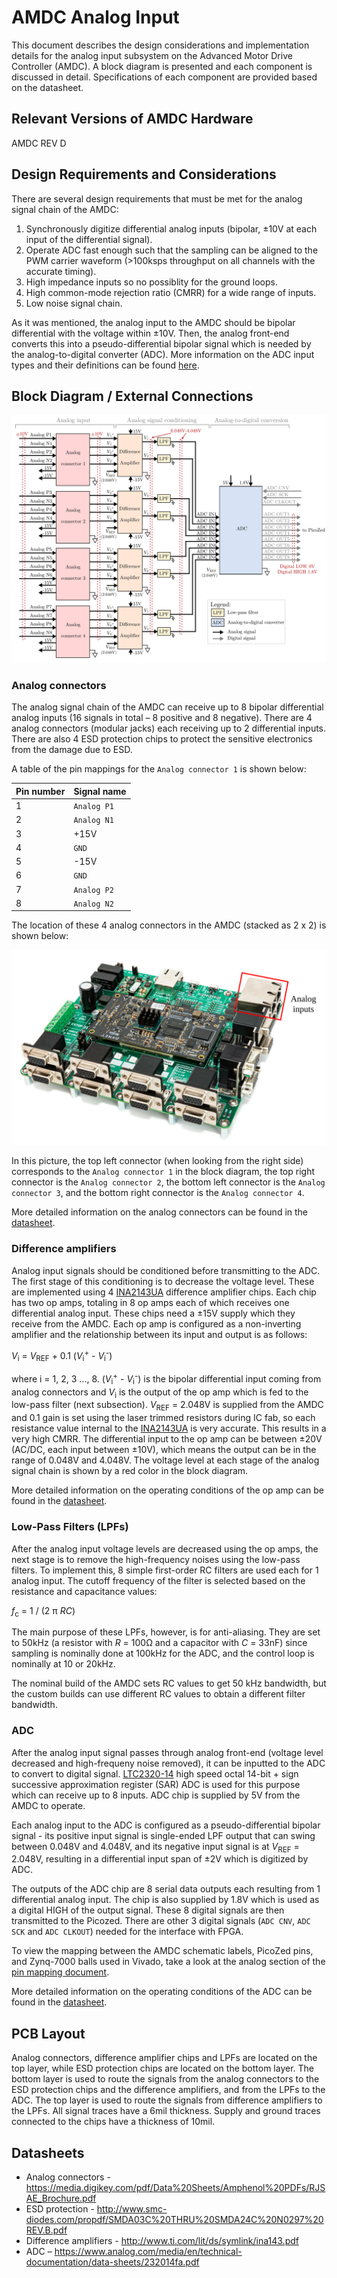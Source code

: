 # AMDC Analog Input

This document describes the design considerations and implementation details for the analog input subsystem on the Advanced Motor Drive Controller (AMDC). A block diagram is presented and each component is discussed in detail. Specifications of each component are provided based on the datasheet.

## Relevant Versions of AMDC Hardware

AMDC REV D

## Design Requirements and Considerations

There are several design requirements that must be met for the analog signal chain of the AMDC:

1. Synchronously digitize differential analog inputs (bipolar, ±10V at each input of the differential signal).
2. Operate ADC fast enough such that the sampling can be aligned to the PWM carrier waveform (>100ksps throughput on all channels with the accurate timing).
3. High impedance inputs so no possiblity for the ground loops.
4. High common-mode rejection ratio (CMRR) for a wide range of inputs.
5. Low noise signal chain.

As it was mentioned, the analog input to the AMDC should be bipolar differential with the voltage within ±10V. Then, the analog front-end converts this into a pseudo-differential bipolar signal which is needed by the analog-to-digital converter (ADC). More information on the ADC input types and their definitions can be found [here](https://www.analog.com/media/en/technical-documentation/product-selector-card/2PB_sarinputtypesfb.pdf).

## Block Diagram / External Connections

<img src="images/amdc-analog.svg" />

### Analog connectors
The analog signal chain of the AMDC can receive up to 8 bipolar differential analog inputs (16 signals in total – 8 positive and 8 negative). There are 4 analog connectors (modular jacks) each receiving up to 2 differential inputs. There are also 4 ESD protection chips to protect the sensitive electronics from the damage due to ESD.

A table of the pin mappings for the `Analog connector 1` is shown below:

| Pin number | Signal name |
|------------|--------|
| 1 | `Analog P1` |
| 2 | `Analog N1` |
| 3 | +15V |
| 4 | `GND` |
| 5 | -15V |
| 6 | `GND` |
| 7 | `Analog P2` |
| 8 | `Analog N2` |

The location of these 4 analog connectors in the AMDC (stacked as 2 x 2) is shown below:

<img src="images/amdc-analog-input-highlighted.svg" />

In this picture, the top left connector (when looking from the right side) corresponds to the `Analog connector 1` in the block diagram, the top right connector is the `Analog connector 2`, the bottom left connector is the `Analog connector 3`, and the bottom right connector is the `Analog connector 4`.

More detailed information on the analog connectors can be found in the [datasheet](https://media.digikey.com/pdf/Data%20Sheets/Amphenol%20PDFs/RJSAE_Brochure.pdf).

### Difference amplifiers
Analog input signals should be conditioned before transmitting to the ADC. The first stage of this conditioning is to decrease the voltage level. These are implemented using 4 [INA2143UA](http://www.ti.com/lit/ds/symlink/ina143.pdf) difference amplifier chips. Each chip has two op amps, totaling in 8 op amps each of which receives one differential analog input. These chips need a ±15V supply which they receive from the AMDC. Each op amp is configured as a non-inverting amplifier and the relationship between its input and output is as follows:


_V_<sub>i</sub> = _V_<sub>REF</sub>  + 0.1 (_V_<sub>i</sub><sup>+</sup> - _V_<sub>i</sub><sup>-</sup>)

where i = 1, 2, 3 ..., 8. (_V_<sub>i</sub><sup>+</sup> - _V_<sub>i</sub><sup>-</sup>) is the bipolar differential input coming from analog connectors and _V_<sub>i</sub> is the output of the op amp which is fed to the low-pass filter (next subsection). _V_<sub>REF</sub> = 2.048V is supplied from the AMDC and 0.1 gain is set using the laser trimmed resistors during IC fab, so each resistance value internal to the [INA2143UA](http://www.ti.com/lit/ds/symlink/ina143.pdf) is very accurate. This results in a very high CMRR. The differential input to the op amp can be between ±20V (AC/DC, each input between ±10V), which means the output can be in the range of 0.048V and 4.048V. The voltage level at each stage of the analog signal chain is shown by a red color in the block diagram.

More detailed information on the operating conditions of the op amp can be found in the [datasheet](http://www.ti.com/lit/ds/symlink/ina143.pdf).
 
### Low-Pass Filters (LPFs)
After the analog input voltage levels are decreased using the op amps, the next stage is to remove the high-frequency noises using the low-pass filters. To implement this, 8 simple first-order RC filters are used each for 1 analog input. The cutoff frequency of the filter is selected based on the resistance and capacitance values:

_f_<sub>c</sub> = 1 / (2 π _RC_)

The main purpose of these LPFs, however, is for anti-aliasing. They are set to 50kHz (a resistor with _R_ = 100Ω and a capacitor with _C_ = 33nF) since sampling is nominally done at 100kHz for the ADC, and the control loop is nominally at 10 or 20kHz. 

The nominal build of the AMDC sets RC values to get 50 kHz bandwidth, but the custom builds can use different RC values to obtain a different filter bandwidth.

### ADC

After the analog input signal passes through analog front-end (voltage level decreased and high-frequeny noise removed), it can be inputted to the ADC to convert to digital signal. [LTC2320-14](https://www.analog.com/media/en/technical-documentation/data-sheets/232014fa.pdf) high speed octal 14-bit + sign successive approximation register (SAR) ADC is used for this purpose which can receive up to 8 inputs. ADC chip is supplied by 5V from the AMDC to operate.

Each analog input to the ADC is configured as a pseudo-differential bipolar signal - its positive input signal is single-ended LPF output that can swing between 0.048V and 4.048V, and its negative input signal is at _V_<sub>REF</sub> = 2.048V, resulting in a differential input span of ±2V which is digitized by ADC.

The outputs of the ADC chip are 8 serial data outputs each resulting from 1 differential analog input. The chip is also supplied by 1.8V which is used as a digital HIGH of the output signal. These 8 digital signals are then transmitted to the Picozed. There are other 3 digital signals (`ADC CNV`, `ADC SCK` and `ADC CLKOUT`) needed for the interface with FPGA.

To view the mapping between the AMDC schematic labels, PicoZed pins, and Zynq-7000 balls used in Vivado, take a look at the analog section of the [pin mapping document](RevD-PinMapping.md#analog).

More detailed information on the operating conditions of the ADC can be found in the [datasheet](https://www.analog.com/media/en/technical-documentation/data-sheets/232014fa.pdf).

## PCB Layout

Analog connectors, difference amplifier chips and LPFs are located on the top layer, while ESD protection chips are located on the bottom layer. The bottom layer is used to route the signals from the analog connectors to the ESD protection chips and the difference amplifiers, and from the LPFs to the ADC. The top layer is used to route the signals from difference amplifiers to the LPFs. All signal traces have a 6mil thickness. Supply and ground traces connected to the chips have a thickness of 10mil.

## Datasheets

- Analog connectors - https://media.digikey.com/pdf/Data%20Sheets/Amphenol%20PDFs/RJSAE_Brochure.pdf
- ESD protection - http://www.smc-diodes.com/propdf/SMDA03C%20THRU%20SMDA24C%20N0297%20REV.B.pdf
- Difference amplifiers - http://www.ti.com/lit/ds/symlink/ina143.pdf
- ADC – https://www.analog.com/media/en/technical-documentation/data-sheets/232014fa.pdf
